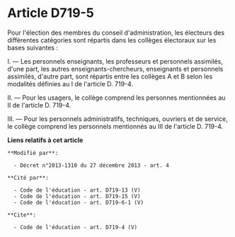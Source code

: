 # Article D719-5

Pour l'élection des membres du conseil d'administration, les électeurs des différentes catégories sont répartis dans les
collèges électoraux sur les bases suivantes : 

I. ― Les personnels enseignants, les professeurs et personnels assimilés, d'une part, les autres enseignants-chercheurs,
enseignants et personnels assimilés, d'autre part, sont répartis entre les collèges A et B selon les modalités définies au I
de l'article D. 719-4. 

II. ― Pour les usagers, le collège comprend les personnes mentionnées au II de l'article D. 719-4. 

III. ― Pour les personnels administratifs, techniques, ouvriers et de service, le collège comprend les personnels mentionnés
au III de l'article D. 719-4.

**Liens relatifs à cet article**

	**Modifié par**:

	  - Décret n°2013-1310 du 27 décembre 2013 - art. 4

	**Cité par**:

	  - Code de l'éducation - art. D719-13 (V)
	  - Code de l'éducation - art. D719-15 (V)
	  - Code de l'éducation - art. D719-6-1 (V)

	**Cite**:

	  - Code de l'éducation - art. D719-4 (V)
